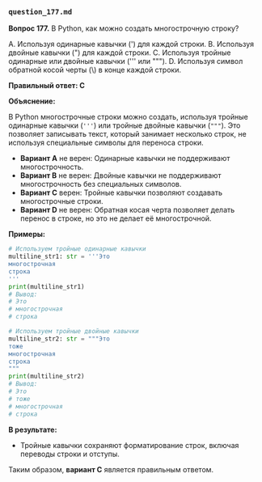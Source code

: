 ### `question_177.md`

**Вопрос 177.** В Python, как можно создать многострочную строку?

A. Используя одинарные кавычки (') для каждой строки.
B. Используя двойные кавычки (") для каждой строки.
C. Используя тройные одинарные или двойные кавычки (''' или """).
D. Используя символ обратной косой черты (\\) в конце каждой строки.

**Правильный ответ: C**

**Объяснение:**

В Python многострочные строки можно создать, используя тройные одинарные кавычки (`'''`) или тройные двойные кавычки (`"""`). Это позволяет записывать текст, который занимает несколько строк, не используя специальные символы для переноса строки.

*   **Вариант A** не верен: Одинарные кавычки не поддерживают многострочность.
*   **Вариант B** не верен: Двойные кавычки не поддерживают многострочность без специальных символов.
*   **Вариант C** верен: Тройные кавычки позволяют создавать многострочные строки.
*  **Вариант D** не верен: Обратная косая черта позволяет делать перенос в строке, но это не делает её многострочной.

**Примеры:**

```python
# Используем тройные одинарные кавычки
multiline_str1: str = '''Это
многострочная
строка
'''
print(multiline_str1)
# Вывод:
# Это
# многострочная
# строка

# Используем тройные двойные кавычки
multiline_str2: str = """Это
тоже
многострочная
строка
"""
print(multiline_str2)
# Вывод:
# Это
# тоже
# многострочная
# строка
```

**В результате:**
*   Тройные кавычки сохраняют форматирование строк, включая переводы строки и отступы.

Таким образом, **вариант C** является правильным ответом.
